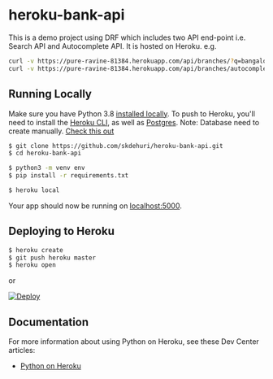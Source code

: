 # heroku-bank-api
This is a demo project using DRF which includes two API end-point i.e. Search API and Autocomplete API. It is hosted on Heroku.
e.g.
```sh
curl -v https://pure-ravine-81384.herokuapp.com/api/branches/?q=bangalore&limit=3&offset=0
curl -v https://pure-ravine-81384.herokuapp.com/api/branches/autocomplete/?q=bangalore&limit=5&offset=1
```


## Running Locally

Make sure you have Python 3.8 [installed locally](http://install.python-guide.org). To push to Heroku, you'll need to install the [Heroku CLI](https://devcenter.heroku.com/articles/heroku-cli), as well as [Postgres](https://devcenter.heroku.com/articles/heroku-postgresql#local-setup).
Note: Database need to create manually. [Check this out](https://github.com/snarayanank2/indian_banks)

```sh
$ git clone https://github.com/skdehuri/heroku-bank-api.git
$ cd heroku-bank-api

$ python3 -m venv env
$ pip install -r requirements.txt

$ heroku local
```

Your app should now be running on [localhost:5000](http://localhost:5000/).

## Deploying to Heroku

```sh
$ heroku create
$ git push heroku master
$ heroku open
```
or

[![Deploy](https://www.herokucdn.com/deploy/button.svg)](https://heroku.com/deploy)

## Documentation

For more information about using Python on Heroku, see these Dev Center articles:

- [Python on Heroku](https://devcenter.heroku.com/categories/python)
